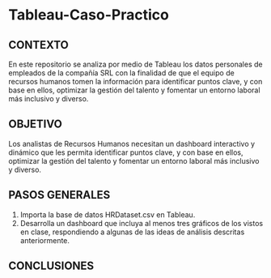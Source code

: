 # Tableau-Caso-Practico
## CONTEXTO
En este repositorio se analiza por medio de Tableau los datos personales de empleados de la compañía SRL con la finalidad de que el equipo de recursos humanos tomen la información para identificar puntos clave, y con base en ellos, optimizar la gestión del talento y  fomentar un entorno laboral más inclusivo y diverso.
## OBJETIVO
Los analistas de Recursos Humanos necesitan un dashboard interactivo y dinámico que les permita identificar puntos clave, y con base en ellos, optimizar la gestión del talento y fomentar un entorno laboral más inclusivo y diverso.
## PASOS GENERALES
1. Importa la base de datos HRDataset.csv en Tableau. 
2. Desarrolla un dashboard que incluya al menos tres gráficos de los vistos en clase, respondiendo a algunas de las ideas de análisis descritas anteriormente. 
## CONCLUSIONES
